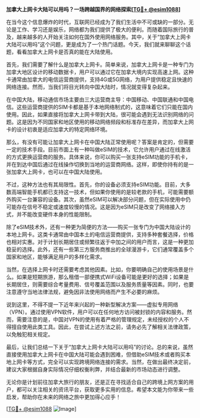 **加拿大上网卡大陆可以用吗？一场跨越国界的网络探索[[TG💪+ @esim1088](https://t.me/s/esim1088)]**

在当今这个信息爆炸的时代，互联网已经成为了我们生活中不可或缺的一部分。无论是工作、学习还是娱乐，网络都为我们提供了极大的便利。而随着国际旅行的普及，越来越多的人开始关注如何在国外使用网络服务。其中，关于“加拿大上网卡大陆可以用吗”这个问题，更是成为了一个热门话题。今天，我们就来聊聊这个话题，看看加拿大上网卡是否真的能在大陆使用。

首先，我们需要了解什么是加拿大上网卡。简单来说，加拿大上网卡是一种专门为加拿大地区设计的移动数据卡，用户可以通过它在加拿大境内实现高速上网。这种卡通常由加拿大的电信运营商提供，支持4G或5G网络，为用户提供稳定且快速的网络连接。然而，当我们将目光转向中国大陆时，情况就变得复杂起来。

在中国大陆，移动通信市场主要由三大运营商主导：中国移动、中国联通和中国电信。这些运营商提供的SIM卡都是基于本地网络制式的，这意味着它们只能在国内使用。因此，如果直接将加拿大上网卡带到大陆，很可能会遇到无法识别网络的问题。这是因为不同国家和地区使用的移动网络频段和标准存在差异，而加拿大上网卡的设计初衷是适应加拿大的特定网络环境。

那么，有没有可能让加拿大上网卡在中国大陆正常使用呢？答案是肯定的，但需要一定的技术手段。目前市面上有一种叫做eSIM的技术，它允许用户通过在线激活的方式更换运营商的服务。具体来说，你可以购买一张支持eSIM功能的手机卡，并在到达中国后通过在线操作切换到当地的运营商网络。这样，即使你持有的是一张加拿大上网卡，也可以在中国大陆使用。

不过，这种方法也有其局限性。首先，你的设备必须支持eSIM功能。目前，大多数高端智能手机都已支持这一技术，但如果你使用的是较老款的手机，可能需要额外购买一台兼容的设备。其次，虽然eSIM可以解决部分问题，但在实际使用中仍可能存在信号不稳定或速度较慢的情况。这是因为eSIM只是改变了网络接入方式，并不能改变硬件本身的性能限制。

除了eSIM技术外，还有一种更为简便的方法——购买一张专门为中国大陆设计的本地上网卡。这类卡通常由中国本土的电信运营商提供，支持多种套餐选择，价格也相对实惠。对于计划长期居住或频繁往返于中加之间的用户而言，这是一种更加稳妥的选择。此外，还有一些第三方服务商推出的全球漫游卡，它们通常覆盖多个国家和地区，能够满足用户的多样化需求。

当然，在选择上网卡时还需要考虑其他因素。比如，你要明确自己的使用场景是什么。如果是短期旅游，那么租借一部便携式WiFi设备可能是更好的选择；如果是长期居住，则需要综合考量费用、信号覆盖范围以及服务质量等因素。同时，也要注意遵守当地法律法规，避免因非法使用网络而产生不必要的麻烦。

说到这里，不得不提一下近年来兴起的一种新型解决方案——虚拟专用网络（VPN）。通过使用VPN软件，用户可以在任何地方访问被封锁的内容和服务。然而，需要注意的是，中国对VPN的使用有着严格的管理规定，未经授权的个人不得擅自使用此类工具。因此，在尝试上述方法之前，请务必先了解相关法律政策，以免触犯相关规定。

最后，让我们总结一下关于“加拿大上网卡大陆可以用吗”的讨论。总的来说，虽然直接使用加拿大上网卡在中国大陆可能会遇到困难，但借助eSIM技术或者购买本地上网卡等方式，完全可以实现跨境网络连接的需求。当然，在做出最终决定前，建议大家根据自身实际情况仔细权衡利弊，并结合最新的市场动态进行调整。

无论你是计划前往加拿大旅行的朋友，还是正在寻找适合自己的跨境上网方案的用户，都可以关注相关的资讯平台，获取更多实用的信息。希望本文能为你带来一些启发，帮助你在未来的网络之旅中更加得心应手！

[[TG💪+ @esim1088](https://t.me/s/esim1088) ![Image](https://i.postimg.cc/4NQfJmqS/Snipaste-2025-05-13-00-14-12.png)]